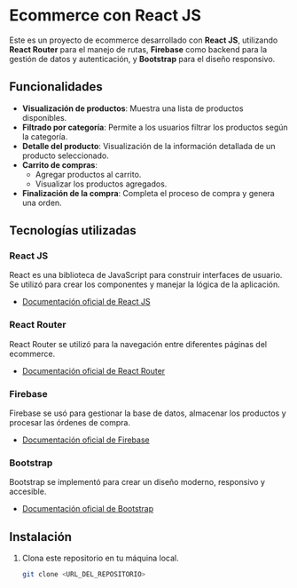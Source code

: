# Ecommerce con React JS

Este es un proyecto de ecommerce desarrollado con **React JS**, utilizando **React Router** para el manejo de rutas, **Firebase** como backend para la gestión de datos y autenticación, y **Bootstrap** para el diseño responsivo.

## Funcionalidades

- **Visualización de productos**: Muestra una lista de productos disponibles.
- **Filtrado por categoría**: Permite a los usuarios filtrar los productos según la categoría.
- **Detalle del producto**: Visualización de la información detallada de un producto seleccionado.
- **Carrito de compras**: 
  - Agregar productos al carrito.
  - Visualizar los productos agregados.
- **Finalización de la compra**: Completa el proceso de compra y genera una orden.

## Tecnologías utilizadas

### React JS
React es una biblioteca de JavaScript para construir interfaces de usuario. Se utilizó para crear los componentes y manejar la lógica de la aplicación.

- [Documentación oficial de React JS](https://react.dev)

### React Router
React Router se utilizó para la navegación entre diferentes páginas del ecommerce.

- [Documentación oficial de React Router](https://reactrouter.com)

### Firebase
Firebase se usó para gestionar la base de datos, almacenar los productos y procesar las órdenes de compra.

- [Documentación oficial de Firebase](https://firebase.google.com/docs)

### Bootstrap
Bootstrap se implementó para crear un diseño moderno, responsivo y accesible.

- [Documentación oficial de Bootstrap](https://getbootstrap.com/docs)

## Instalación

1. Clona este repositorio en tu máquina local.
   ```bash
   git clone <URL_DEL_REPOSITORIO>
